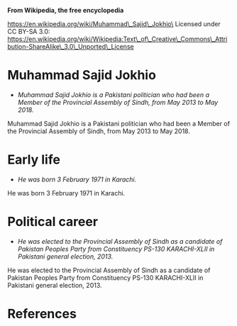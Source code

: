 **From Wikipedia, the free encyclopedia**

https://en.wikipedia.org/wiki/Muhammad\_Sajid\_Jokhio\
Licensed under CC BY-SA 3.0:\
https://en.wikipedia.org/wiki/Wikipedia:Text\_of\_Creative\_Commons\_Attribution-ShareAlike\_3.0\_Unported\_License

Muhammad Sajid Jokhio
=====================

-   *Muhammad Sajid Jokhio is a Pakistani politician who had been a
    Member of the Provincial Assembly of Sindh, from May 2013 to
    May 2018.*

Muhammad Sajid Jokhio is a Pakistani politician who had been a Member of
the Provincial Assembly of Sindh, from May 2013 to May 2018.

Early life
==========

-   *He was born 3 February 1971 in Karachi.*

He was born 3 February 1971 in Karachi.

Political career
================

-   *He was elected to the Provincial Assembly of Sindh as a candidate
    of Pakistan Peoples Party from Constituency PS-130 KARACHI-XLII in
    Pakistani general election, 2013.*

He was elected to the Provincial Assembly of Sindh as a candidate of
Pakistan Peoples Party from Constituency PS-130 KARACHI-XLII in
Pakistani general election, 2013.

References
==========
